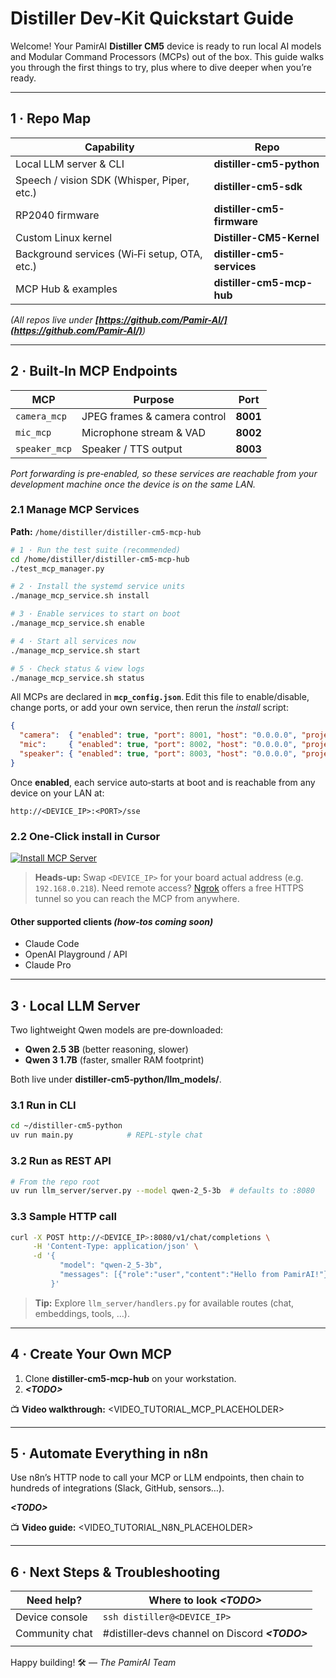 # Distiller Dev‑Kit Quickstart Guide

Welcome! Your PamirAI **Distiller CM5** device is ready to run local AI models and Modular Command Processors (MCPs) out of the box. This guide walks you through the first things to try, plus where to dive deeper when you’re ready.

---

## 1 · Repo Map

| Capability                                   | Repo                       |
| -------------------------------------------- | -------------------------- |
| Local LLM server & CLI                       | **distiller-cm5-python**   |
| Speech / vision SDK (Whisper, Piper, etc.)   | **distiller-cm5-sdk**      |
| RP2040 firmware                              | **distiller-cm5-firmware** |
| Custom Linux kernel                          | **Distiller-CM5-Kernel**   |
| Background services (Wi‑Fi setup, OTA, etc.) | **distiller-cm5-services** |
| MCP Hub & examples                           | **distiller-cm5-mcp-hub**  |

*(All repos live under **************************************************************[https://github.com/Pamir-AI/](https://github.com/Pamir-AI/)**************************************************************)*

---

## 2 · Built‑In MCP Endpoints

| MCP           | Purpose                      | Port     |
| ------------- | ---------------------------- | -------- |
| `camera_mcp`  | JPEG frames & camera control | **8001** |
| `mic_mcp`     | Microphone stream & VAD      | **8002** |
| `speaker_mcp` | Speaker / TTS output         | **8003** |

*Port forwarding is pre‑enabled, so these services are reachable from your development machine once the device is on the same LAN.*

### 2.1 Manage MCP Services

**Path:** `/home/distiller/distiller-cm5-mcp-hub`

```bash
# 1 · Run the test suite (recommended)
cd /home/distiller/distiller-cm5-mcp-hub
./test_mcp_manager.py

# 2 · Install the systemd service units
./manage_mcp_service.sh install

# 3 · Enable services to start on boot
./manage_mcp_service.sh enable

# 4 · Start all services now
./manage_mcp_service.sh start

# 5 · Check status & view logs
./manage_mcp_service.sh status
```

All MCPs are declared in **`mcp_config.json`**. Edit this file to enable/disable, change ports, or add your own service, then rerun the *install* script:

```json
{
  "camera":  { "enabled": true, "port": 8001, "host": "0.0.0.0", "project_dir": "camera-mcp",  "description": "Camera MCP Service" },
  "mic":     { "enabled": true, "port": 8002, "host": "0.0.0.0", "project_dir": "mic-mcp",     "description": "Microphone MCP Service" },
  "speaker": { "enabled": true, "port": 8003, "host": "0.0.0.0", "project_dir": "speaker-mcp", "description": "Speaker MCP Service" }
}
```

Once **enabled**, each service auto‑starts at boot and is reachable from any device on your LAN at:

```
http://<DEVICE_IP>:<PORT>/sse
```

### 2.2 One‑Click install in **Cursor**

[![Install MCP Server](https://cursor.com/deeplink/mcp-install-dark.svg)](https://cursor.com/install-mcp?name=camera&config=eyJ1cmwiOiJodHRwOi8vMTkyLjE2OC4wLjIxODo4MDAxL3NzZSJ9)

> **Heads‑up:** Swap `<DEVICE_IP>` for your board actual address (e.g. `192.168.0.218`).
> Need remote access? [Ngrok](https://ngrok.com/docs/getting-started/) offers a free HTTPS tunnel so you can reach the MCP from anywhere.

#### Other supported clients *(how‑tos coming soon)*

* Claude Code
* OpenAI Playground / API
* Claude Pro

---

## 3 · Local LLM Server

Two lightweight Qwen models are pre‑downloaded:

* **Qwen 2.5 3B** (better reasoning, slower)
* **Qwen 3 1.7B** (faster, smaller RAM footprint)

Both live under **distiller‑cm5‑python/llm\_models/**.

### 3.1 Run in CLI

```bash
cd ~/distiller-cm5-python
uv run main.py            # REPL-style chat
```

### 3.2 Run as REST API

```bash
# From the repo root
uv run llm_server/server.py --model qwen-2_5-3b  # defaults to :8080
```

### 3.3 Sample HTTP call

```bash
curl -X POST http://<DEVICE_IP>:8080/v1/chat/completions \
     -H 'Content-Type: application/json' \
     -d '{
           "model": "qwen-2_5-3b",
           "messages": [{"role":"user","content":"Hello from PamirAI!"}]
         }'
```

> **Tip:** Explore `llm_server/handlers.py` for available routes (chat, embeddings, tools, …).

---

## 4 · Create Your Own MCP

1. Clone **distiller-cm5-mcp-hub** on your workstation.
2. ***\<TODO>***

📺 **Video walkthrough:** \<VIDEO\_TUTORIAL\_MCP\_PLACEHOLDER>

---

## 5 · Automate Everything in n8n

Use n8n’s HTTP node to call your MCP or LLM endpoints, then chain to hundreds of integrations (Slack, GitHub, sensors…).

***\<TODO>***

📺 **Video guide:** \<VIDEO\_TUTORIAL\_N8N\_PLACEHOLDER>

---

## 6 · Next Steps & Troubleshooting

| Need help?     | Where to look ***\<TODO>***                      |
| -------------- | ------------------------------------------------ |
| Device console | `ssh distiller@<DEVICE_IP>`                      |
| Community chat | #distiller‑devs channel on Discord ***\<TODO>*** |
|                |                                                  |

Happy building! 🛠️
— *The PamirAI Team*
